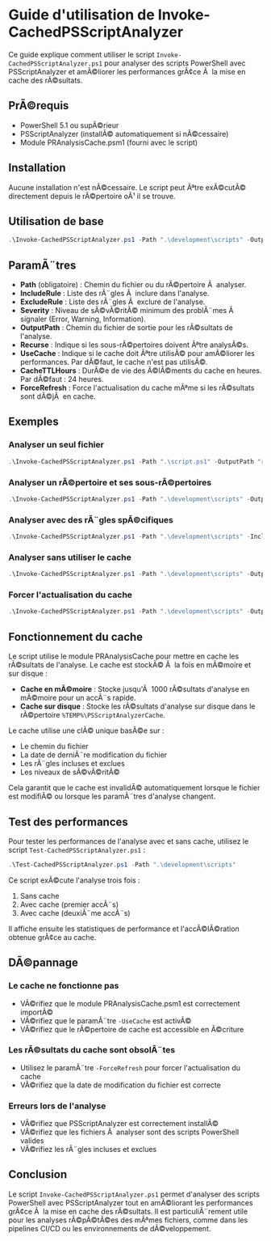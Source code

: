 # Guide d'utilisation de Invoke-CachedPSScriptAnalyzer

Ce guide explique comment utiliser le script `Invoke-CachedPSScriptAnalyzer.ps1` pour analyser des scripts PowerShell avec PSScriptAnalyzer et amÃ©liorer les performances grÃ¢ce Ã  la mise en cache des rÃ©sultats.

## PrÃ©requis

- PowerShell 5.1 ou supÃ©rieur
- PSScriptAnalyzer (installÃ© automatiquement si nÃ©cessaire)
- Module PRAnalysisCache.psm1 (fourni avec le script)

## Installation

Aucune installation n'est nÃ©cessaire. Le script peut Ãªtre exÃ©cutÃ© directement depuis le rÃ©pertoire oÃ¹ il se trouve.

## Utilisation de base

```powershell
.\Invoke-CachedPSScriptAnalyzer.ps1 -Path ".\development\scripts" -OutputPath "results.json" -Recurse -UseCache
```

## ParamÃ¨tres

- **Path** (obligatoire) : Chemin du fichier ou du rÃ©pertoire Ã  analyser.
- **IncludeRule** : Liste des rÃ¨gles Ã  inclure dans l'analyse.
- **ExcludeRule** : Liste des rÃ¨gles Ã  exclure de l'analyse.
- **Severity** : Niveau de sÃ©vÃ©ritÃ© minimum des problÃ¨mes Ã  signaler (Error, Warning, Information).
- **OutputPath** : Chemin du fichier de sortie pour les rÃ©sultats de l'analyse.
- **Recurse** : Indique si les sous-rÃ©pertoires doivent Ãªtre analysÃ©s.
- **UseCache** : Indique si le cache doit Ãªtre utilisÃ© pour amÃ©liorer les performances. Par dÃ©faut, le cache n'est pas utilisÃ©.
- **CacheTTLHours** : DurÃ©e de vie des Ã©lÃ©ments du cache en heures. Par dÃ©faut : 24 heures.
- **ForceRefresh** : Force l'actualisation du cache mÃªme si les rÃ©sultats sont dÃ©jÃ  en cache.

## Exemples

### Analyser un seul fichier

```powershell
.\Invoke-CachedPSScriptAnalyzer.ps1 -Path ".\script.ps1" -OutputPath "results.json" -UseCache
```

### Analyser un rÃ©pertoire et ses sous-rÃ©pertoires

```powershell
.\Invoke-CachedPSScriptAnalyzer.ps1 -Path ".\development\scripts" -OutputPath "results.json" -Recurse -UseCache
```

### Analyser avec des rÃ¨gles spÃ©cifiques

```powershell
.\Invoke-CachedPSScriptAnalyzer.ps1 -Path ".\development\scripts" -IncludeRule "PSAvoidUsingCmdletAliases", "PSAvoidUsingPositionalParameters" -OutputPath "results.json" -Recurse -UseCache
```

### Analyser sans utiliser le cache

```powershell
.\Invoke-CachedPSScriptAnalyzer.ps1 -Path ".\development\scripts" -OutputPath "results.json" -Recurse -UseCache:$false
```

### Forcer l'actualisation du cache

```powershell
.\Invoke-CachedPSScriptAnalyzer.ps1 -Path ".\development\scripts" -OutputPath "results.json" -Recurse -UseCache -ForceRefresh
```

## Fonctionnement du cache

Le script utilise le module PRAnalysisCache pour mettre en cache les rÃ©sultats de l'analyse. Le cache est stockÃ© Ã  la fois en mÃ©moire et sur disque :

- **Cache en mÃ©moire** : Stocke jusqu'Ã  1000 rÃ©sultats d'analyse en mÃ©moire pour un accÃ¨s rapide.
- **Cache sur disque** : Stocke les rÃ©sultats d'analyse sur disque dans le rÃ©pertoire `%TEMP%\PSScriptAnalyzerCache`.

Le cache utilise une clÃ© unique basÃ©e sur :
- Le chemin du fichier
- La date de derniÃ¨re modification du fichier
- Les rÃ¨gles incluses et exclues
- Les niveaux de sÃ©vÃ©ritÃ©

Cela garantit que le cache est invalidÃ© automatiquement lorsque le fichier est modifiÃ© ou lorsque les paramÃ¨tres d'analyse changent.

## Test des performances

Pour tester les performances de l'analyse avec et sans cache, utilisez le script `Test-CachedPSScriptAnalyzer.ps1` :

```powershell
.\Test-CachedPSScriptAnalyzer.ps1 -Path ".\development\scripts"
```

Ce script exÃ©cute l'analyse trois fois :
1. Sans cache
2. Avec cache (premier accÃ¨s)
3. Avec cache (deuxiÃ¨me accÃ¨s)

Il affiche ensuite les statistiques de performance et l'accÃ©lÃ©ration obtenue grÃ¢ce au cache.

## DÃ©pannage

### Le cache ne fonctionne pas

- VÃ©rifiez que le module PRAnalysisCache.psm1 est correctement importÃ©
- VÃ©rifiez que le paramÃ¨tre `-UseCache` est activÃ©
- VÃ©rifiez que le rÃ©pertoire de cache est accessible en Ã©criture

### Les rÃ©sultats du cache sont obsolÃ¨tes

- Utilisez le paramÃ¨tre `-ForceRefresh` pour forcer l'actualisation du cache
- VÃ©rifiez que la date de modification du fichier est correcte

### Erreurs lors de l'analyse

- VÃ©rifiez que PSScriptAnalyzer est correctement installÃ©
- VÃ©rifiez que les fichiers Ã  analyser sont des scripts PowerShell valides
- VÃ©rifiez les rÃ¨gles incluses et exclues

## Conclusion

Le script `Invoke-CachedPSScriptAnalyzer.ps1` permet d'analyser des scripts PowerShell avec PSScriptAnalyzer tout en amÃ©liorant les performances grÃ¢ce Ã  la mise en cache des rÃ©sultats. Il est particuliÃ¨rement utile pour les analyses rÃ©pÃ©tÃ©es des mÃªmes fichiers, comme dans les pipelines CI/CD ou les environnements de dÃ©veloppement.
